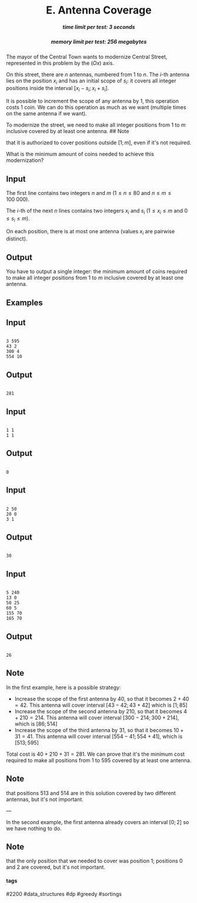 <h1 style='text-align: center;'> E. Antenna Coverage</h1>

<h5 style='text-align: center;'>time limit per test: 3 seconds</h5>
<h5 style='text-align: center;'>memory limit per test: 256 megabytes</h5>

The mayor of the Central Town wants to modernize Central Street, represented in this problem by the $(Ox)$ axis.

On this street, there are $n$ antennas, numbered from $1$ to $n$. The $i$-th antenna lies on the position $x_i$ and has an initial scope of $s_i$: it covers all integer positions inside the interval $[x_i - s_i; x_i + s_i]$.

It is possible to increment the scope of any antenna by $1$, this operation costs $1$ coin. We can do this operation as much as we want (multiple times on the same antenna if we want).

To modernize the street, we need to make all integer positions from $1$ to $m$ inclusive covered by at least one antenna. ## Note

 that it is authorized to cover positions outside $[1; m]$, even if it's not required.

What is the minimum amount of coins needed to achieve this modernization?

## Input

The first line contains two integers $n$ and $m$ ($1 \le n \le 80$ and $n \le m \le 100\ 000$).

The $i$-th of the next $n$ lines contains two integers $x_i$ and $s_i$ ($1 \le x_i \le m$ and $0 \le s_i \le m$).

On each position, there is at most one antenna (values $x_i$ are pairwise distinct).

## Output

You have to output a single integer: the minimum amount of coins required to make all integer positions from $1$ to $m$ inclusive covered by at least one antenna.

## Examples

## Input


```

3 595
43 2
300 4
554 10

```
## Output


```

281

```
## Input


```

1 1
1 1

```
## Output


```

0

```
## Input


```

2 50
20 0
3 1

```
## Output


```

30

```
## Input


```

5 240
13 0
50 25
60 5
155 70
165 70

```
## Output


```

26

```
## Note

In the first example, here is a possible strategy:

* Increase the scope of the first antenna by $40$, so that it becomes $2 + 40 = 42$. This antenna will cover interval $[43 - 42; 43 + 42]$ which is $[1; 85]$
* Increase the scope of the second antenna by $210$, so that it becomes $4 + 210 = 214$. This antenna will cover interval $[300 - 214; 300 + 214]$, which is $[86; 514]$
* Increase the scope of the third antenna by $31$, so that it becomes $10 + 31 = 41$. This antenna will cover interval $[554 - 41; 554 + 41]$, which is $[513; 595]$

Total cost is $40 + 210 + 31 = 281$. We can prove that it's the minimum cost required to make all positions from $1$ to $595$ covered by at least one antenna.

## Note

 that positions $513$ and $514$ are in this solution covered by two different antennas, but it's not important.

—

In the second example, the first antenna already covers an interval $[0; 2]$ so we have nothing to do.

## Note

 that the only position that we needed to cover was position $1$; positions $0$ and $2$ are covered, but it's not important.



#### tags 

#2200 #data_structures #dp #greedy #sortings 